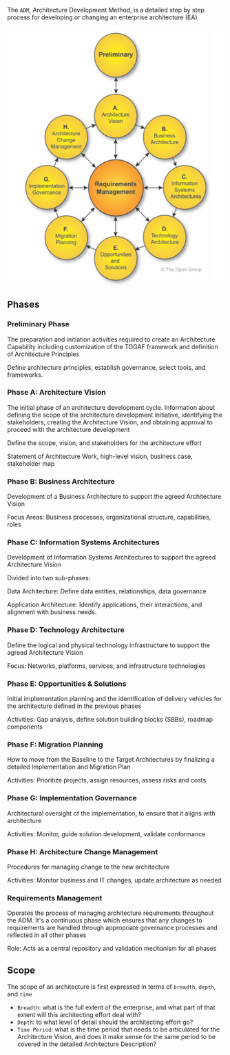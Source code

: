 The `ADM`, Architecture Development Method, is a detailed step by step process for developing or changing an enterprise architecture (EA)

![adm](../../../assets/togaf/adm.png)

## Phases

### Preliminary Phase
The preparation and initiation activities required to create an Architecture Capability including customization of the TOGAF framework and definition of Architecture Principles

Define architecture principles, establish governance, select tools, and frameworks.

### Phase A: Architecture Vision
The initial phase of an architecture development cycle. Information about defining the scope of the architecture development initiative, identifying the stakeholders, creating the Architecture Vision, and obtaining approval to proceed with the architecture development

Define the scope, vision, and stakeholders for the architecture effort

Statement of Architecture Work, high-level vision, business case, stakeholder map

### Phase B: Business Architecture
Development of a Business Architecture to support the agreed Architecture Vision

Focus Areas: Business processes, organizational structure, capabilities, roles

### Phase C: Information Systems Architectures
Development of Information Systems Architectures to support the agreed Architecture Vision

Divided into two sub-phases:

Data Architecture: Define data entities, relationships, data governance

Application Architecture: Identify applications, their interactions, and alignment with business needs.

### Phase D: Technology Architecture
Define the logical and physical technology infrastructure to support the agreed Architecture Vision

Focus: Networks, platforms, services, and infrastructure technologies

### Phase E: Opportunities & Solutions
Initial implementation planning and the identification of delivery vehicles for the architecture defined in the previous phases

Activities: Gap analysis, define solution building blocks (SBBs), roadmap components

### Phase F: Migration Planning
How to move from the Baseline to the Target Architectures by finalizing a detailed Implementation and Migration Plan

Activities: Prioritize projects, assign resources, assess risks and costs

### Phase G: Implementation Governance
Architectural oversight of the implementation, to ensure that it aligns with architecture

Activities: Monitor, guide solution development, validate conformance

### Phase H: Architecture Change Management
Procedures for managing change to the new architecture

Activities: Monitor business and IT changes, update architecture as needed

### Requirements Management
Operates the process of managing architecture requirements throughout the ADM. It's a continuous phase which ensures that any changes to requirements are handled through appropriate governance processes and reflected in all other phases

Role: Acts as a central repository and validation mechanism for all phases

## Scope
The scope of an architecture is first expressed in terms of `breadth`, `depth`, and `time`

* `Breadth`: what is the full extent of the enterprise, and what part of that extent will this architecting effort deal with?
* `Depth`: to what level of detail should the architecting effort go?
* `Time Period`: what is the time period that needs to be articulated for the Architecture Vision, and does it make sense for the same period to be covered in the detailed Architecture Description?
